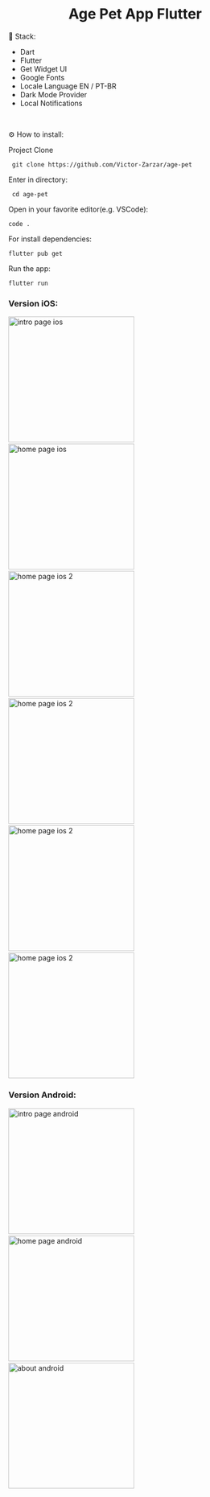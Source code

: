<h1 align="center" id="header">
 Age Pet App Flutter
</h1>

🤖 Stack:

- Dart
- Flutter
- Get Widget UI
- Google Fonts
- Locale Language EN / PT-BR
- Dark Mode Provider
- Local Notifications

<br />

⚙️ How to install:

Project Clone

     git clone https://github.com/Victor-Zarzar/age-pet

Enter in directory:

     cd age-pet

Open in your favorite editor(e.g. VSCode):

    code .

For install dependencies:

    flutter pub get

Run the app:

    flutter run

### Version iOS:

<img src="assets/imgs/intropageios.png" alt="intro page ios" width="250"> &nbsp; &nbsp; &nbsp; <img src="assets/imgs/homepageios.png" alt="home page ios" width="250"> &nbsp; &nbsp; &nbsp; <img src="assets/imgs/homepageios2.png" alt="home page ios 2" width="250"> &nbsp; &nbsp; &nbsp; <img src="assets/imgs/darkmodeios.png" alt="home page ios 2" width="250"> &nbsp; &nbsp; &nbsp; <img src="assets/imgs/curiosities.png" alt="home page ios 2" width="250"> &nbsp; &nbsp; &nbsp; <img src="assets/imgs/photos.png" alt="home page ios 2" width="250"> 

### Version Android:

<img src="assets/imgs/intropageandroid.png" alt="intro page android" width="250"> &nbsp; &nbsp; &nbsp; <img src="assets/imgs/homepageandroid.png" alt="home page android" width="250"> &nbsp; &nbsp; &nbsp; <img src="assets/imgs/aboutandroid.png" alt="about android" width="250">
